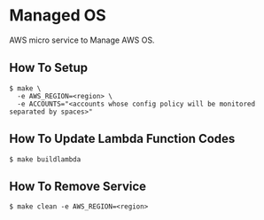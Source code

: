 
# Managed OS 

AWS micro service to Manage AWS OS.


## How To Setup

    $ make \
      -e AWS_REGION=<region> \
      -e ACCOUNTS="<accounts whose config policy will be monitored separated by spaces>"


## How To Update Lambda Function Codes

    $ make buildlambda


## How To Remove Service

    $ make clean -e AWS_REGION=<region>


